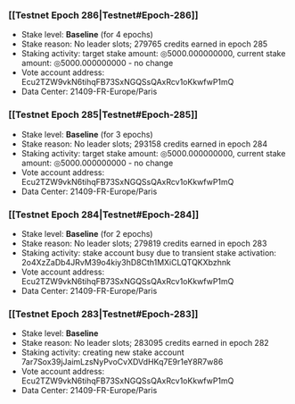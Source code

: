 ### [[Testnet Epoch 286|Testnet#Epoch-286]]
* Stake level: **Baseline** (for 4 epochs)
* Stake reason: No leader slots; 279765 credits earned in epoch 285
* Staking activity: target stake amount: ◎5000.000000000, current stake amount: ◎5000.000000000 - no change
* Vote account address: Ecu2TZW9vkN6tihqFB73SxNGQSsQAxRcv1oKkwfwP1mQ
* Data Center: 21409-FR-Europe/Paris
### [[Testnet Epoch 285|Testnet#Epoch-285]]
* Stake level: **Baseline** (for 3 epochs)
* Stake reason: No leader slots; 293158 credits earned in epoch 284
* Staking activity: target stake amount: ◎5000.000000000, current stake amount: ◎5000.000000000 - no change
* Vote account address: Ecu2TZW9vkN6tihqFB73SxNGQSsQAxRcv1oKkwfwP1mQ
* Data Center: 21409-FR-Europe/Paris
### [[Testnet Epoch 284|Testnet#Epoch-284]]
* Stake level: **Baseline** (for 2 epochs)
* Stake reason: No leader slots; 279819 credits earned in epoch 283
* Staking activity: stake account busy due to transient stake activation: 2o4XzZaDb4JRvM39o4kiy3hD8Cth1MXiCLQTQKXbzhnk
* Vote account address: Ecu2TZW9vkN6tihqFB73SxNGQSsQAxRcv1oKkwfwP1mQ
* Data Center: 21409-FR-Europe/Paris
### [[Testnet Epoch 283|Testnet#Epoch-283]]
* Stake level: **Baseline**
* Stake reason: No leader slots; 283095 credits earned in epoch 282
* Staking activity: creating new stake account 7ar7Sox39jJaimLzsNyPvoCvXDVdHKq7E9r1eY8R7w86
* Vote account address: Ecu2TZW9vkN6tihqFB73SxNGQSsQAxRcv1oKkwfwP1mQ
* Data Center: 21409-FR-Europe/Paris